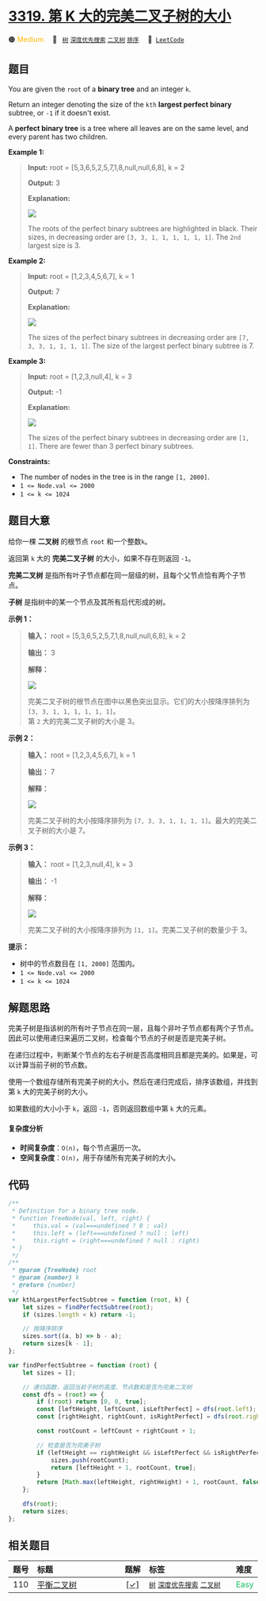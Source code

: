 # [3319. 第 K 大的完美二叉子树的大小](https://leetcode.com/problems/k-th-largest-perfect-subtree-size-in-binary-tree)

🟠 <font color=#ffb800>Medium</font>&emsp; 🔖&ensp; [`树`](/leetcode/outline/tag/tree.md) [`深度优先搜索`](/leetcode/outline/tag/depth-first-search.md) [`二叉树`](/leetcode/outline/tag/binary-tree.md) [`排序`](/leetcode/outline/tag/sorting.md)&emsp; 🔗&ensp;[`LeetCode`](https://leetcode.com/problems/k-th-largest-perfect-subtree-size-in-binary-tree)

## 题目

You are given the `root` of a **binary tree** and an integer `k`.

Return an integer denoting the size of the `kth` **largest perfect binary** subtree, or `-1` if it doesn't exist.

A **perfect binary tree** is a tree where all leaves are on the same level,
and every parent has two children.

**Example 1:**

> **Input:** root = [5,3,6,5,2,5,7,1,8,null,null,6,8], k = 2
>
> **Output:** 3
>
> **Explanation:**
>
> ![](https://assets.leetcode.com/uploads/2024/06/21/image.jpg)
>
> The roots of the perfect binary subtrees are highlighted in black. Their sizes, in decreasing order are `[3, 3, 1, 1, 1, 1, 1, 1]`. The `2nd` largest size is 3.

**Example 2:**

> **Input:** root = [1,2,3,4,5,6,7], k = 1
>
> **Output:** 7
>
> **Explanation:**
>
> ![](https://assets.leetcode.com/uploads/2024/06/21/image1.jpg)
>
> The sizes of the perfect binary subtrees in decreasing order are `[7, 3, 3, 1, 1, 1, 1]`. The size of the largest perfect binary subtree is 7.

**Example 3:**

> **Input:** root = [1,2,3,null,4], k = 3
>
> **Output:** -1
>
> **Explanation:**
>
> ![](https://assets.leetcode.com/uploads/2024/06/21/image4.jpg)
>
> The sizes of the perfect binary subtrees in decreasing order are `[1, 1]`. There are fewer than 3 perfect binary subtrees.

**Constraints:**

- The number of nodes in the tree is in the range `[1, 2000]`.
- `1 <= Node.val <= 2000`
- `1 <= k <= 1024`

## 题目大意

给你一棵 **二叉树** 的根节点 `root` 和一个整数`k`。

返回第 `k` 大的 **完美二叉子树** 的大小，如果不存在则返回 `-1`。

**完美二叉树** 是指所有叶子节点都在同一层级的树，且每个父节点恰有两个子节点。

**子树** 是指树中的某一个节点及其所有后代形成的树。

**示例 1：**

> **输入：** root = [5,3,6,5,2,5,7,1,8,null,null,6,8], k = 2
>
> **输出：** 3
>
> **解释：**
>
> ![](https://assets.leetcode.com/uploads/2024/06/21/image.jpg)
>
> 完美二叉子树的根节点在图中以黑色突出显示。它们的大小按降序排列为 `[3, 3, 1, 1, 1, 1, 1, 1]`。  
> 第 `2` 大的完美二叉子树的大小是 3。

**示例 2：**

> **输入：** root = [1,2,3,4,5,6,7], k = 1
>
> **输出：** 7
>
> **解释：**
>
> ![](https://assets.leetcode.com/uploads/2024/06/21/image1.jpg)
>
> 完美二叉子树的大小按降序排列为 `[7, 3, 3, 1, 1, 1, 1]`。最大的完美二叉子树的大小是 7。

**示例 3：**

> **输入：** root = [1,2,3,null,4], k = 3
>
> **输出：** -1
>
> **解释：**
>
> ![](https://assets.leetcode.com/uploads/2024/06/21/image4.jpg)
>
> 完美二叉子树的大小按降序排列为 `[1, 1]`。完美二叉子树的数量少于 3。

**提示：**

- 树中的节点数目在 `[1, 2000]` 范围内。
- `1 <= Node.val <= 2000`
- `1 <= k <= 1024`

## 解题思路

完美子树是指该树的所有叶子节点在同一层，且每个非叶子节点都有两个子节点。因此可以使用递归来遍历二叉树，检查每个节点的子树是否是完美子树。

在递归过程中，判断某个节点的左右子树是否高度相同且都是完美的。如果是，可以计算当前子树的节点数。

使用一个数组存储所有完美子树的大小。然后在递归完成后，排序该数组，并找到第 `k` 大的完美子树的大小。

如果数组的大小小于 `k`，返回 `-1`，否则返回数组中第 `k` 大的元素。

#### 复杂度分析

- **时间复杂度**：`O(n)`，每个节点遍历一次。
- **空间复杂度**：`O(n)`，用于存储所有完美子树的大小。

## 代码

```javascript
/**
 * Definition for a binary tree node.
 * function TreeNode(val, left, right) {
 *     this.val = (val===undefined ? 0 : val)
 *     this.left = (left===undefined ? null : left)
 *     this.right = (right===undefined ? null : right)
 * }
 */
/**
 * @param {TreeNode} root
 * @param {number} k
 * @return {number}
 */
var kthLargestPerfectSubtree = function (root, k) {
	let sizes = findPerfectSubtree(root);
	if (sizes.length < k) return -1;

	// 按降序排序
	sizes.sort((a, b) => b - a);
	return sizes[k - 1];
};

var findPerfectSubtree = function (root) {
	let sizes = [];

	// 递归函数，返回当前子树的高度、节点数和是否为完美二叉树
	const dfs = (root) => {
		if (!root) return [0, 0, true];
		const [leftHeight, leftCount, isLeftPerfect] = dfs(root.left);
		const [rightHeight, rightCount, isRightPerfect] = dfs(root.right);

		const rootCount = leftCount + rightCount + 1;

		// 检查是否为完美子树
		if (leftHeight == rightHeight && isLeftPerfect && isRightPerfect) {
			sizes.push(rootCount);
			return [leftHeight + 1, rootCount, true];
		}
		return [Math.max(leftHeight, rightHeight) + 1, rootCount, false];
	};

	dfs(root);
	return sizes;
};
```

## 相关题目

<!-- prettier-ignore -->
| 题号 | 标题 | 题解 | 标签 | 难度 |
| :------: | :------ | :------: | :------ | :------ |
| 110 | [平衡二叉树](https://leetcode.com/problems/balanced-binary-tree) | [[✓]](/leetcode/problem/0110.md) |  [`树`](/leetcode/outline/tag/tree.md) [`深度优先搜索`](/leetcode/outline/tag/depth-first-search.md) [`二叉树`](/leetcode/outline/tag/binary-tree.md) | <font color=#15bd66>Easy</font> |

<style>
.blue {
    background-color: #096dd9;
    padding: 0.25rem 0.5rem;
    margin: 0;
    font-size: 0.85em;
    border-radius: 3px;
    color: white;
    font-weight: 500;
}
table th:first-of-type { width: 10%; }
table th:nth-of-type(2) { width: 35%; }
table th:nth-of-type(3) { width: 10%; }
table th:nth-of-type(4) { width: 35%; }
table th:nth-of-type(5) { width: 10%; }
</style>
